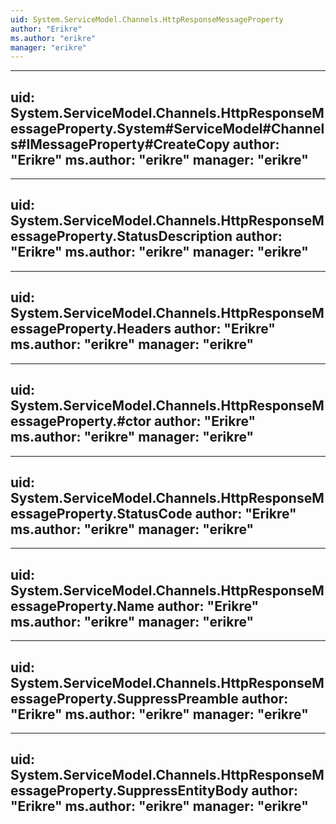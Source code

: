 ```yaml
---
uid: System.ServiceModel.Channels.HttpResponseMessageProperty
author: "Erikre"
ms.author: "erikre"
manager: "erikre"
---
```


---
uid: System.ServiceModel.Channels.HttpResponseMessageProperty.System#ServiceModel#Channels#IMessageProperty#CreateCopy
author: "Erikre"
ms.author: "erikre"
manager: "erikre"
---

---
uid: System.ServiceModel.Channels.HttpResponseMessageProperty.StatusDescription
author: "Erikre"
ms.author: "erikre"
manager: "erikre"
---

---
uid: System.ServiceModel.Channels.HttpResponseMessageProperty.Headers
author: "Erikre"
ms.author: "erikre"
manager: "erikre"
---

---
uid: System.ServiceModel.Channels.HttpResponseMessageProperty.#ctor
author: "Erikre"
ms.author: "erikre"
manager: "erikre"
---

---
uid: System.ServiceModel.Channels.HttpResponseMessageProperty.StatusCode
author: "Erikre"
ms.author: "erikre"
manager: "erikre"
---

---
uid: System.ServiceModel.Channels.HttpResponseMessageProperty.Name
author: "Erikre"
ms.author: "erikre"
manager: "erikre"
---

---
uid: System.ServiceModel.Channels.HttpResponseMessageProperty.SuppressPreamble
author: "Erikre"
ms.author: "erikre"
manager: "erikre"
---

---
uid: System.ServiceModel.Channels.HttpResponseMessageProperty.SuppressEntityBody
author: "Erikre"
ms.author: "erikre"
manager: "erikre"
---
